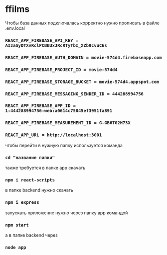 # ffilms
Чтобы база данных подключалась корректно нужно прописать в файле .env.local
### `REACT_APP_FIREBASE_API_KEY = AIzaSyDTXvRclPCBBUxJRcRTyTbI_XZb9cvuC6s`
### `REACT_APP_FIREBASE_AUTH_DOMAIN = movie-574d4.firebaseapp.com`
### `REACT_APP_FIREBASE_PROJECT_ID = movie-574d4`
### `REACT_APP_FIREBASE_STORAGE_BUCKET = movie-574d4.appspot.com`
### `REACT_APP_FIREBASE_MESSAGING_SENDER_ID = 444288994756`
### `REACT_APP_FIREBASE_APP_ID = 1:444288994756:web:a0614c75845ef3951fa891`
### `REACT_APP_FIREBASE_MEASUREMENT_ID = G-GB6T02H73X`
### `REACT_APP_URL = http://localhost:3001`

чтобы перейти в нужную папку используется команда 
### `cd "название папки"`
также требуется в папке app скачать 
### `npm i react-scripts`

в папке backend нужно скачать 
### `npm i express`

запускать приложение нужно через папку app командой
### `npm start`

а в папке backend через
### `node app`
